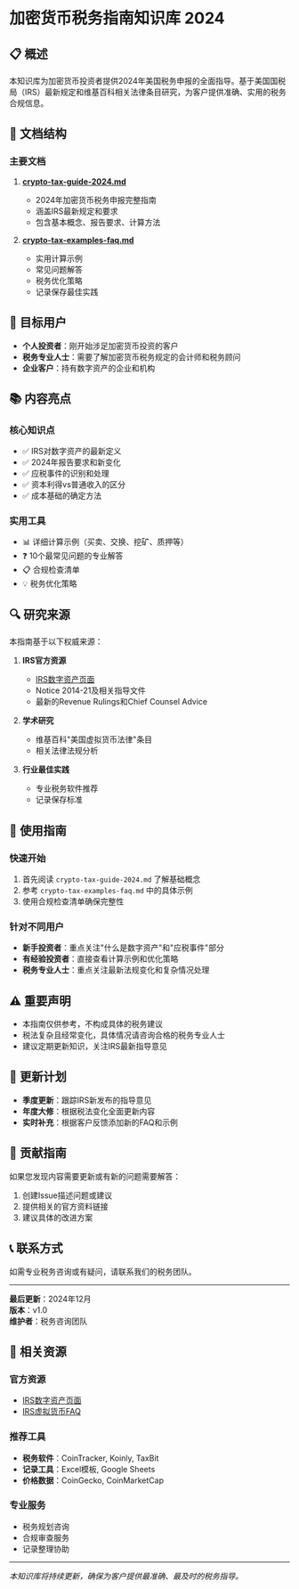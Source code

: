 # 加密货币税务指南知识库 2024

## 📋 概述

本知识库为加密货币投资者提供2024年美国税务申报的全面指导。基于美国国税局（IRS）最新规定和维基百科相关法律条目研究，为客户提供准确、实用的税务合规信息。

## 📁 文档结构

### 主要文档

1. **[crypto-tax-guide-2024.md](./crypto-tax-guide-2024.md)**
   - 2024年加密货币税务申报完整指南
   - 涵盖IRS最新规定和要求
   - 包含基本概念、报告要求、计算方法

2. **[crypto-tax-examples-faq.md](./crypto-tax-examples-faq.md)**
   - 实用计算示例
   - 常见问题解答
   - 税务优化策略
   - 记录保存最佳实践

## 🎯 目标用户

- **个人投资者**：刚开始涉足加密货币投资的客户
- **税务专业人士**：需要了解加密货币税务规定的会计师和税务顾问
- **企业客户**：持有数字资产的企业和机构

## 📚 内容亮点

### 核心知识点
- ✅ IRS对数字资产的最新定义
- ✅ 2024年报告要求和新变化
- ✅ 应税事件的识别和处理
- ✅ 资本利得vs普通收入的区分
- ✅ 成本基础的确定方法

### 实用工具
- 📊 详细计算示例（买卖、交换、挖矿、质押等）
- ❓ 10个最常见问题的专业解答
- 📋 合规检查清单
- 💡 税务优化策略

## 🔍 研究来源

本指南基于以下权威来源：

1. **IRS官方资源**
   - [IRS数字资产页面](https://www.irs.gov/filing/digital-assets)
   - Notice 2014-21及相关指导文件
   - 最新的Revenue Rulings和Chief Counsel Advice

2. **学术研究**
   - 维基百科"美国虚拟货币法律"条目
   - 相关法律法规分析

3. **行业最佳实践**
   - 专业税务软件推荐
   - 记录保存标准

## 🚀 使用指南

### 快速开始
1. 首先阅读 `crypto-tax-guide-2024.md` 了解基础概念
2. 参考 `crypto-tax-examples-faq.md` 中的具体示例
3. 使用合规检查清单确保完整性

### 针对不同用户
- **新手投资者**：重点关注"什么是数字资产"和"应税事件"部分
- **有经验投资者**：直接查看计算示例和优化策略
- **税务专业人士**：重点关注最新法规变化和复杂情况处理

## ⚠️ 重要声明

- 本指南仅供参考，不构成具体的税务建议
- 税法复杂且经常变化，具体情况请咨询合格的税务专业人士
- 建议定期更新知识，关注IRS最新指导意见

## 📅 更新计划

- **季度更新**：跟踪IRS新发布的指导意见
- **年度大修**：根据税法变化全面更新内容
- **实时补充**：根据客户反馈添加新的FAQ和示例

## 🤝 贡献指南

如果您发现内容需要更新或有新的问题需要解答：

1. 创建Issue描述问题或建议
2. 提供相关的官方资料链接
3. 建议具体的改进方案

## 📞 联系方式

如需专业税务咨询或有疑问，请联系我们的税务团队。

---

**最后更新**：2024年12月  
**版本**：v1.0  
**维护者**：税务咨询团队

## 📖 相关资源

### 官方资源
- [IRS数字资产页面](https://www.irs.gov/filing/digital-assets)
- [IRS虚拟货币FAQ](https://www.irs.gov/individuals/international-taxpayers/frequently-asked-questions-on-virtual-currency-transactions)

### 推荐工具
- **税务软件**：CoinTracker, Koinly, TaxBit
- **记录工具**：Excel模板, Google Sheets
- **价格数据**：CoinGecko, CoinMarketCap

### 专业服务
- 税务规划咨询
- 合规审查服务
- 记录整理协助

---

*本知识库将持续更新，确保为客户提供最准确、最及时的税务指导。*